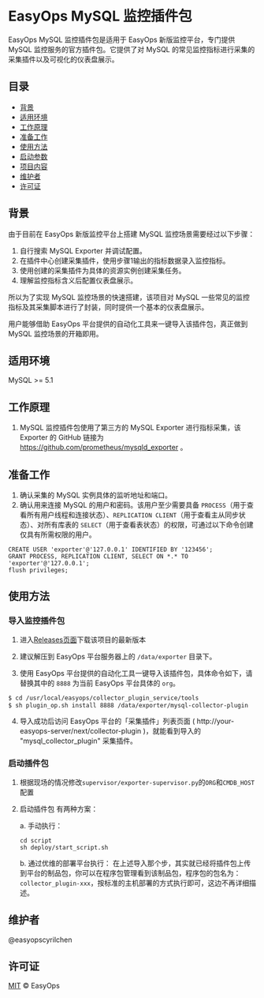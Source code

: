 # EasyOps MySQL 监控插件包

EasyOps MySQL 监控插件包是适用于 EasyOps 新版监控平台，专门提供 MySQL 监控服务的官方插件包。它提供了对 MySQL 的常见监控指标进行采集的采集插件以及可视化的仪表盘展示。

## 目录

- [背景](#背景)
- [适用环境](#适用环境)
- [工作原理](#工作原理)
- [准备工作](#准备工作)
- [使用方法](#使用方法)
- [启动参数](#启动参数) 
- [项目内容](#项目内容)
- [维护者](#维护者)
- [许可证](#许可证)

## 背景

由于目前在 EasyOps 新版监控平台上搭建 MySQL 监控场景需要经过以下步骤：

1. 自行搜索 MySQL Exporter 并调试配置。
2. 在插件中心创建采集插件，使用步骤1输出的指标数据录入监控指标。
3. 使用创建的采集插件为具体的资源实例创建采集任务。
4. 理解监控指标含义后配置仪表盘展示。

所以为了实现 MySQL 监控场景的快速搭建，该项目对 MySQL 一些常见的监控指标及其采集脚本进行了封装，同时提供一个基本的仪表盘展示。

用户能够借助 EasyOps 平台提供的自动化工具来一键导入该插件包，真正做到 MySQL 监控场景的开箱即用。

## 适用环境

MySQL >= 5.1

## 工作原理

1. MySQL 监控插件包使用了第三方的 MySQL Exporter 进行指标采集，该 Exporter 的 GitHub 链接为 https://github.com/prometheus/mysqld_exporter 。

## 准备工作

1. 确认采集的 MySQL 实例具体的监听地址和端口。
2. 确认用来连接 MySQL 的用户和密码。该用户至少需要具备 `PROCESS`（用于查看所有用户线程和连接状态）、`REPLICATION CLIENT`（用于查看主从同步状态）、对所有库表的 `SELECT`（用于查看表状态）的权限，可通过以下命令创建仅具有所需权限的用户。

```
CREATE USER 'exporter'@'127.0.0.1' IDENTIFIED BY '123456';
GRANT PROCESS, REPLICATION CLIENT, SELECT ON *.* TO 'exporter'@'127.0.0.1';
flush privileges;
```

## 使用方法

### 导入监控插件包

1. 进入[Releases页面](https://github.com/easy-monitor/mysql-collector-plugin/releases)下载该项目的最新版本

2. 建议解压到 EasyOps 平台服务器上的 `/data/exporter` 目录下。

3. 使用 EasyOps 平台提供的自动化工具一键导入该插件包，具体命令如下，请替换其中的 `8888` 为当前 EasyOps 平台具体的 `org`。

```sh
$ cd /usr/local/easyops/collector_plugin_service/tools
$ sh plugin_op.sh install 8888 /data/exporter/mysql-collector-plugin
```

4. 导入成功后访问 EasyOps 平台的「采集插件」列表页面 ( http://your-easyops-server/next/collector-plugin )，就能看到导入的 "mysql_collector_plugin" 采集插件。

### 启动插件包

1. 根据现场的情况修改`supervisor/exporter-supervisor.py`的`ORG`和`CMDB_HOST`配置

2. 启动插件包
有两种方案：

    a. 手动执行：
    ```shell
    cd script
    sh deploy/start_script.sh
    ```

    b. 通过优维的部署平台执行：
    在上述导入那个步，其实就已经将插件包上传到平台的制品包，你可以在程序包管理看到该制品包，程序包的包名为：`collector_plugin-xxx`，按标准的主机部署的方式执行即可，这边不再详细描述。


## 维护者

@easyopscyrilchen

## 许可证

[MIT](#许可证) © EasyOps
